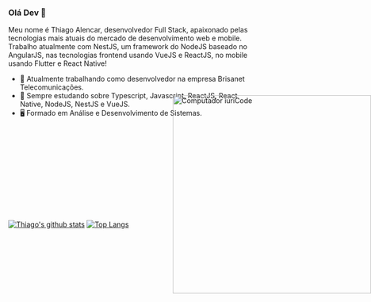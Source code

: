 ### Olá Dev 👋


Meu nome é Thiago Alencar, desenvolvedor Full Stack, apaixonado pelas tecnologias mais atuais do mercado de desenvolvimento web e mobile. Trabalho atualmente com NestJS, um framework do NodeJS baseado no AngularJS, nas tecnologias frontend usando VueJS e ReactJS, no mobile usando Flutter e React Native!

- 🔭 Atualmente trabalhando como desenvolvedor na empresa Brisanet Telecomunicações.
- 🌱 Sempre estudando sobre Typescript, Javascript, ReactJS, React Native, NodeJS, NestJS e VueJS.
- 🖥 Formado em Análise e Desenvolvimento de Sistemas.

<div style="display: flex; flex-direction: column ;justify-content: center; align-itens: center; margin-top: 60px; height: 300px; width: 450px">

[![Thiago's github stats](https://github-readme-stats.vercel.app/api?username=ThiagoAlencar12&show_icons=true&theme=dracula)](https://github.com/anuraghazra/github-readme-stats)
[![Top Langs](https://github-readme-stats.vercel.app/api/top-langs/?username=ThiagoAlencar12&layout=compact&theme=dracula)](https://github.com/anuraghazra/github-readme-stats)

</div>

<div style="position: absolute; right: 0; top: 250px;"> 
  <img src="https://raw.githubusercontent.com/MicaelliMedeiros/micaellimedeiros/master/image/computer-illustration.png" min-width="400px" max-width="400px" width="400px" align="right" alt="Computador iuriCode">
</div>

